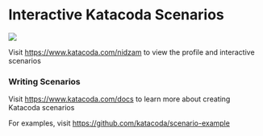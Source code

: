 # Interactive Katacoda Scenarios

[![](http://shields.katacoda.com/katacoda/nidzam/count.svg)](https://www.katacoda.com/nidzam "Get your profile on Katacoda.com")

Visit https://www.katacoda.com/nidzam to view the profile and interactive scenarios

### Writing Scenarios
Visit https://www.katacoda.com/docs to learn more about creating Katacoda scenarios

For examples, visit https://github.com/katacoda/scenario-example
